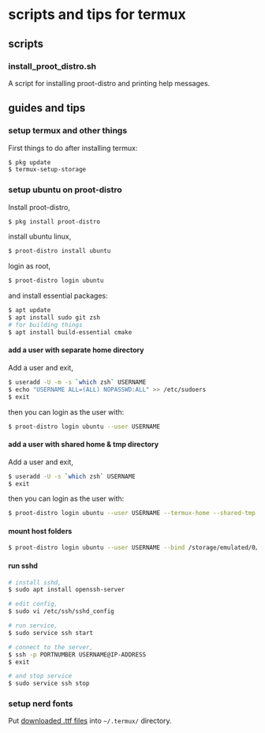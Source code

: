 # scripts and tips for termux

## scripts

### install_proot_distro.sh

A script for installing proot-distro and printing help messages.

## guides and tips

### setup termux and other things

First things to do after installing termux:

```bash
$ pkg update
$ termux-setup-storage
```

### setup ubuntu on proot-distro

Install proot-distro,

```bash
$ pkg install proot-distro
```

install ubuntu linux,

```bash
$ proot-distro install ubuntu
```

login as root,

```bash
$ proot-distro login ubuntu
```

and install essential packages:

```bash
$ apt update
$ apt install sudo git zsh
# for building things
$ apt install build-essential cmake
```

#### add a user with separate home directory

Add a user and exit,

```bash
$ useradd -U -m -s `which zsh` USERNAME
$ echo "USERNAME ALL=(ALL) NOPASSWD:ALL" >> /etc/sudoers
$ exit
```

then you can login as the user with:

```bash
$ proot-distro login ubuntu --user USERNAME
```

#### add a user with shared home & tmp directory

Add a user and exit,

```bash
$ useradd -U -s `which zsh` USERNAME
$ exit
```

then you can login as the user with:

```bash
$ proot-distro login ubuntu --user USERNAME --termux-home --shared-tmp
```

#### mount host folders

```bash
$ proot-distro login ubuntu --user USERNAME --bind /storage/emulated/0/Download:/home/USERNAME/files
```

#### run sshd

```bash
# install sshd,
$ sudo apt install openssh-server

# edit config,
$ sudo vi /etc/ssh/sshd_config

# run service,
$ sudo service ssh start

# connect to the server,
$ ssh -p PORTNUMBER USERNAME@IP-ADDRESS
$ exit

# and stop service
$ sudo service ssh stop
```

### setup nerd fonts

Put [downloaded .ttf files](https://www.nerdfonts.com/font-downloads) into `~/.termux/` directory.

